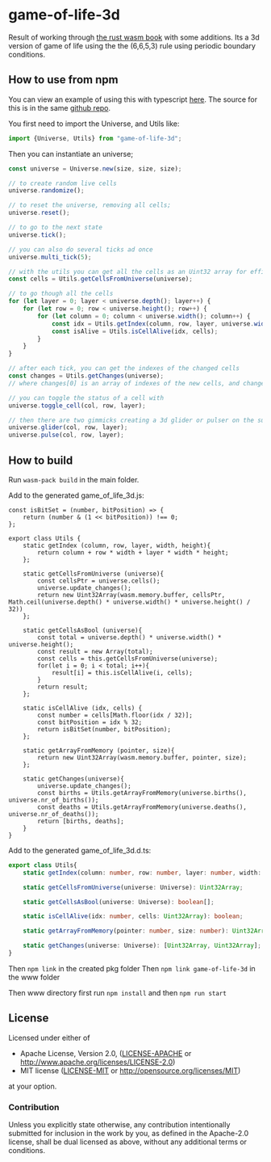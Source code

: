# game-of-life-3d

Result of working through [the rust wasm book](https://rustwasm.github.io/book/) with some additions.
Its a 3d version of game of life using the the (6,6,5,3) rule using periodic boundary conditions.

## How to use from npm

You can view an example of using this with typescript [here](https://gameoflife3d.gklijs.tech).
The source for this is in the same [github repo](https://github.com/gklijs/game-of-life).

You first need to import the Universe, and Utils like:
```typescript
import {Universe, Utils} from "game-of-life-3d";
```
Then you can instantiate an universe;
```typescript
const universe = Universe.new(size, size, size);

// to create random live cells
universe.randomize();

// to reset the universe, removing all cells;
universe.reset();

// to go to the next state
universe.tick();

// you can also do several ticks ad once
universe.multi_tick(5);

// with the utils you can get all the cells as an Uint32 array for efficiency
const cells = Utils.getCellsFromUniverse(universe);

// to go though all the cells
for (let layer = 0; layer < universe.depth(); layer++) {
    for (let row = 0; row < universe.height(); row++) {
        for (let column = 0; column < universe.width(); column++) {
            const idx = Utils.getIndex(column, row, layer, universe.width(), universe.height());
            const isAlive = Utils.isCellAlive(idx, cells);
        }
    }
}

// after each tick, you can get the indexes of the changed cells
const changes = Utils.getChanges(universe);
// where changes[0] is an array of indexes of the new cells, and changes[1] an index of the removed cells

// you can toggle the status of a cell with
universe.toggle_cell(col, row, layer);

// then there are two gimmicks creating a 3d glider or pulser on the surrounding cells by setting there state
universe.glider(col, row, layer);
universe.pulse(col, row, layer);
```

## How to build

Run `wasm-pack build` in the main folder.

Add to the generated game_of_life_3d.js:
```ecmascript 6
const isBitSet = (number, bitPosition) => {
    return (number & (1 << bitPosition)) !== 0;
};

export class Utils {
    static getIndex (column, row, layer, width, height){
        return column + row * width + layer * width * height;
    };

    static getCellsFromUniverse (universe){
        const cellsPtr = universe.cells();
        universe.update_changes();
        return new Uint32Array(wasm.memory.buffer, cellsPtr, Math.ceil(universe.depth() * universe.width() * universe.height() / 32))
    };

    static getCellsAsBool (universe){
        const total = universe.depth() * universe.width() * universe.height();
        const result = new Array(total);
        const cells = this.getCellsFromUniverse(universe);
        for(let i = 0; i < total; i++){
            result[i] = this.isCellAlive(i, cells);
        }
        return result;
    };

    static isCellAlive (idx, cells) {
        const number = cells[Math.floor(idx / 32)];
        const bitPosition = idx % 32;
        return isBitSet(number, bitPosition);
    };

    static getArrayFromMemory (pointer, size){
        return new Uint32Array(wasm.memory.buffer, pointer, size);
    };

    static getChanges(universe){
        universe.update_changes();
        const births = Utils.getArrayFromMemory(universe.births(), universe.nr_of_births());
        const deaths = Utils.getArrayFromMemory(universe.deaths(), universe.nr_of_deaths());
        return [births, deaths];
    }
}
```

Add to the generated game_of_life_3d.d.ts:
```typescript
export class Utils{
    static getIndex(column: number, row: number, layer: number, width: number, height: number): number;

    static getCellsFromUniverse(universe: Universe): Uint32Array;

    static getCellsAsBool(universe: Universe): boolean[];

    static isCellAlive(idx: number, cells: Uint32Array): boolean;

    static getArrayFromMemory(pointer: number, size: number): Uint32Array;

    static getChanges(universe: Universe): [Uint32Array, Uint32Array];
}
```

Then `npm link` in the created pkg folder
Then `npm link game-of-life-3d` in the www folder

Then www directory first run `npm install` and then `npm run start`

## License

Licensed under either of

* Apache License, Version 2.0, ([LICENSE-APACHE](LICENSE-APACHE) or http://www.apache.org/licenses/LICENSE-2.0)
* MIT license ([LICENSE-MIT](LICENSE-MIT) or http://opensource.org/licenses/MIT)

at your option.

### Contribution

Unless you explicitly state otherwise, any contribution intentionally
submitted for inclusion in the work by you, as defined in the Apache-2.0
license, shall be dual licensed as above, without any additional terms or
conditions.
